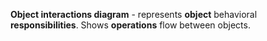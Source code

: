 **Object interactions diagram** - represents **object** behavioral **responsibilities**. Shows **operations** flow between objects.
